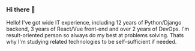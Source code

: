 ### Hi there 👋

Hello! I've got wide IT experience, including 12 years of 
Python/Django backend,  3 years of React/Vue front-end and over 2 years of 
DevOps. I'm result-oriented person so always do my best at problems 
solving. Thats why I'm studying  related technologies to be self-sufficient
if needed.

<!--
**meteozond/meteozond** is a ✨ _special_ ✨ repository because its `README.md` (this file) appears on your GitHub profile.

Here are some ideas to get you started:

- 🔭 I’m currently working on ...
- 🌱 I’m currently learning ...
- 👯 I’m looking to collaborate on ...
- 🤔 I’m looking for help with ...
- 💬 Ask me about ...
- 📫 How to reach me: ...
- 😄 Pronouns: ...
- ⚡ Fun fact: ...
-->
